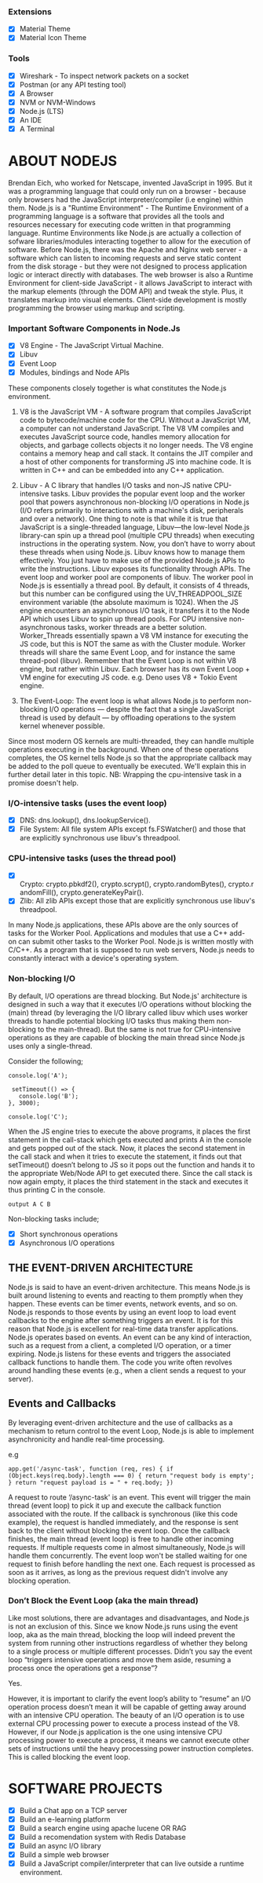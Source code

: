 ### Extensions
- [x] Material Theme
- [x] Material Icon Theme

### Tools
- [x] Wireshark - To inspect network packets on a socket
- [x] Postman (or any API testing tool)
- [x] A Browser
- [x] NVM or NVM-Windows
- [x] Node.js (LTS)
- [x] An IDE
- [x] A Terminal

# ABOUT NODEJS

Brendan Eich, who worked for Netscape, invented JavaScript in 1995. But it was a programming language that could only run on a browser - because only browsers had the JavaScript interpreter/compiler (i.e engine) within them.
Node.js is a "Runtime Environment" - The Runtime Environment of a programming language is a software that provides all the tools and resources necessary for executing code written in that programming language. Runtime Environments like Node.js are actually a collection of sofware libraries/modules interacting together to allow for the execution of software. Before Node.js, there was the Apache and Nginx web server - a software which can listen to incoming requests and serve static content from the disk storage - but they were not designed to process application logic or interact directly with databases. The web browser is also a Runtime Environment for client-side JavaScript - it allows JavaScript to interact with the markup elements (through the DOM API) and tweak the style. Plus, it translates markup into visual elements. Client-side development is mostly programming the browser using markup and scripting.   

### Important Software Components in Node.Js

- [x] V8 Engine - The JavaScript Virtual Machine.
- [x] Libuv
- [x] Event Loop
- [x] Modules, bindings and Node APIs

These components closely together is what constitutes the Node.js environment.

1) V8 is the JavaScript VM - A software program that compiles JavaScript code to bytecode/machine code for the CPU. Without a JavaScript VM, a computer can not understand JavaScript. The V8 VM compiles and executes JavaScript source code, handles memory allocation for objects, and garbage collects objects it no longer needs. The V8 engine contains a memory heap and call stack. It contains the JIT compiler and a host of other components for transforming JS into machine code. It is written in C++ and can be embedded into any C++ application.

2) Libuv - A C library that handles I/O tasks and non-JS native CPU-intensive tasks. Libuv provides the popular event loop and the worker pool that powers asynchronous non-blocking I/O operations in Node.js (I/O refers primarily to interactions with a machine's disk, peripherals and over a network). One thing to note is that while it is true that JavaScript is a single-threaded language, Libuv—the low-level Node.js library-can spin up a thread pool (multiple CPU threads) when executing instructions in the operating system. Now, you don’t have to worry about these threads when using Node.js. Libuv knows how to manage them effectively. You just have to make use of the provided Node.js APIs to write the instructions. Libuv exposes its functionality through APIs.
The event loop and worker pool are components of libuv. The worker pool in Node.js is essentially a thread pool. By default, it consists of 4 threads, but this number can be configured using the UV_THREADPOOL_SIZE environment variable (the absolute maximum is 1024). When the JS engine encounters an asynchronous I/O task, it transfers it to the Node API which uses Libuv to spin up thread pools. For CPU intensive non-asynchronous tasks, worker threads are a better solution. Worker_Threads essentially spawn a V8 VM instance for executing the JS code, but this is NOT the same as with the Cluster module. Worker threads will share the same Event Loop, and for instance the same thread-pool (libuv). Remember that the Event Loop is not within V8 engine, but rather within Libuv. Each browser has its own Event Loop + VM engine for executing JS code. e.g. Deno uses V8 + Tokio Event engine.

3) The Event-Loop: The event loop is what allows Node.js to perform non-blocking I/O operations — despite the fact that a single JavaScript thread is used by default — by offloading operations to the system kernel whenever possible.

Since most modern OS kernels are multi-threaded, they can handle multiple operations executing in the background. When one of these operations completes, the OS kernel tells Node.js so that the appropriate callback may be added to the poll queue to eventually be executed. We'll explain this in further detail later in this topic.
NB: Wrapping the cpu-intensive task in a promise doesn't help.

### I/O-intensive tasks (uses the event loop)
- [x] DNS: dns.lookup(), dns.lookupService().
- [x] File System: All file system APIs except fs.FSWatcher() and those that are explicitly synchronous use libuv's threadpool.

### CPU-intensive tasks (uses the thread pool)
- [x] Crypto: crypto.pbkdf2(), crypto.scrypt(), crypto.randomBytes(), crypto.randomFill(), crypto.generateKeyPair().
- [x] Zlib: All zlib APIs except those that are explicitly synchronous use libuv's threadpool.

In many Node.js applications, these APIs above are the only sources of tasks for the Worker Pool. Applications and modules that use a C++ add-on can submit other tasks to the Worker Pool.
Node.js is written mostly with C/C++. As a program that is supposed to run web servers, Node.js needs to constantly interact with a device's operating system.

### Non-blocking I/O 
By default, I/O operations are thread blocking. But Node.js' architecture is designed in such a way that it executes I/O operations without blocking the (main) thread (by leveraging the I/O library called libuv which uses worker threads to handle potential blocking I/O tasks thus making them non-blocking to the main-thread). But the same is not true for CPU-intensive operations as they are capable of blocking the main thread since Node.js uses only a single-thread.

Consider the following;

    console.log('A');
    
     setTimeout(() => {
       console.log('B');
    }, 3000);
    
    console.log('C');
    
    

When the JS engine tries to execute the above programs, it places the first statement in the call-stack which gets executed and prints A in the console and gets popped out of the stack. Now, it places the second statement in the call stack and when it tries to execute the statement, it finds out that setTimeout() doesn’t belong to JS so it pops out the function and hands it to the appropriate Web/Node API to get executed there. Since the call stack is now again empty, it places the third statement in the stack and executes it thus printing C in the console.

`output
    A
    C
    B`

Non-blocking tasks include;
- [x] Short synchronous operations
- [x] Asynchronous I/O operations

## THE EVENT-DRIVEN ARCHITECTURE

Node.js is said to have an event-driven architecture. This means Node.js is built around listening to events and reacting to them promptly when they happen. These events can be timer events, network events, and so on. Node.js responds to those events by using an event loop to load event callbacks to the engine after something triggers an event. It is for this reason that Node.js is excellent for real-time data transfer applications.
Node.js operates based on events. An event can be any kind of interaction, such as a request from a client, a completed I/O operation, or a timer expiring.
Node.js listens for these events and triggers the associated callback functions to handle them. The code you write often revolves around handling these events (e.g., when a client sends a request to your server).

## Events and Callbacks
By leveraging event-driven architecture and the use of callbacks as a mechanism to return control to the event Loop, Node.js is able to implement asynchronicity and handle real-time processing.

e.g

`app.get('/async-task', function (req, res) {
    if (Object.keys(req.body).length === 0) {
        return "request body is empty';
       }
    return "request payload is = " + req.body;
})`

A request to route ‘/async-task' is an event. This event will trigger the main thread (event loop) to pick it up and execute the callback function associated with the route. If the callback is synchronous (like this code example), the request is handled immediately, and the response is sent back to the client without blocking the event loop. Once the callback finishes, the main thread (event loop) is free to handle other incoming requests. If multiple requests come in almost simultaneously, Node.js will handle them concurrently. The event loop won't be stalled waiting for one request to finish before handling the next one. Each request is processed as soon as it arrives, as long as the previous request didn't involve any blocking operation.

### Don’t Block the Event Loop (aka the main thread)
Like most solutions, there are advantages and disadvantages, and Node.js is not an exclusion of this. Since we know Node.js runs using the event loop, aka as the main thread, blocking the loop will indeed prevent the system from running other instructions regardless of whether they belong to a single process or multiple different processes.
Didn’t you say the event loop “triggers intensive operations and move them aside, resuming a process once the operations get a response”?

Yes.

However, it is important to clarify the event loop’s ability to “resume” an I/O operation process doesn’t mean it will be capable of getting away around with an intensive CPU operation. The beauty of an I/O operation is to use external CPU processing power to execute a process instead of the V8. However, if our Node.js application is the one using intensive CPU processing power to execute a process, it means we cannot execute other sets of instructions until the heavy processing power instruction completes. This is called blocking the event loop.

# SOFTWARE PROJECTS
- [x] Build a Chat app on a TCP server
- [x] Build an e-learning platform
- [x] Build a search engine using apache lucene OR RAG
- [x] Build a recomendation system with Redis Database
- [x] Build an async I/O library
- [x] Build a simple web browser
- [x] Build a JavaScript compiler/interpreter that can live outside a runtime environment.
